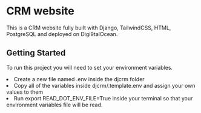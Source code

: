 # CRM website
This is a CRM website fully built with Django, TailwindCSS, HTML, PostgreSQL and deployed on Digi9talOcean.

## Getting Started
To run this project you will need to set your environment variables.

<li>Create a new file named .env inside the djcrm folder</li>
<li>Copy all of the variables inside djcrm/.template.env and assign your own values to them</li>
<li>Run export READ_DOT_ENV_FILE=True inside your terminal so that your environment variables file will be read.</li>

